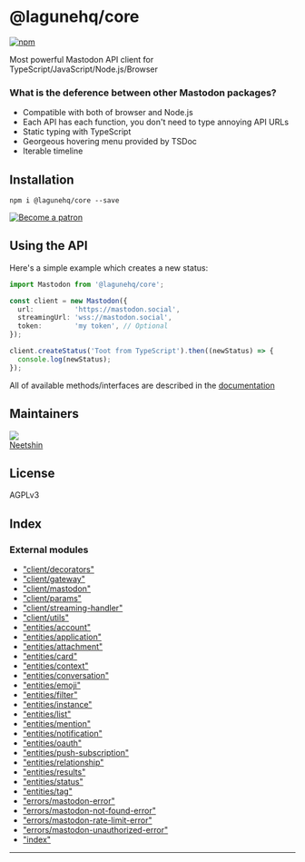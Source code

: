
@lagunehq/core
==============

[![npm](https://img.shields.io/npm/v/@lagunehq/core.svg)](https://www.npmjs.com/package/@lagunehq/core)

Most powerful Mastodon API client for TypeScript/JavaScript/Node.js/Browser

### What is the deference between other Mastodon packages?

*    Compatible with both of browser and Node.js
*    Each API has each function, you don't need to type annoying API URLs
*    Static typing with TypeScript
*    Georgeous hovering menu provided by TSDoc
*    Iterable timeline

Installation
------------

```
npm i @lagunehq/core --save
```

[![Become a patron](https://c5.patreon.com/external/logo/become_a_patron_button.png)](https://www.patreon.com/neetshin)

Using the API
-------------

Here's a simple example which creates a new status:

```ts
import Mastodon from '@lagunehq/core';

const client = new Mastodon({
  url:          'https://mastodon.social',
  streamingUrl: 'wss://mastodon.social',
  token:        'my token', // Optional
});

client.createStatus('Toot from TypeScript').then((newStatus) => {
  console.log(newStatus);
});
```

All of available methods/interfaces are described in the [documentation](https://lagunehq.gitbook.io/core/_client_mastodon_/_client_mastodon_.mastodon)

Maintainers
-----------

[![](https://github.com/neet.png?size=120)  
Neetshin](https://github.com/neet)

License
-------

AGPLv3

## Index

### External modules

* ["client/decorators"](modules/_client_decorators_.md)
* ["client/gateway"](modules/_client_gateway_.md)
* ["client/mastodon"](modules/_client_mastodon_.md)
* ["client/params"](modules/_client_params_.md)
* ["client/streaming-handler"](modules/_client_streaming_handler_.md)
* ["client/utils"](modules/_client_utils_.md)
* ["entities/account"](modules/_entities_account_.md)
* ["entities/application"](modules/_entities_application_.md)
* ["entities/attachment"](modules/_entities_attachment_.md)
* ["entities/card"](modules/_entities_card_.md)
* ["entities/context"](modules/_entities_context_.md)
* ["entities/conversation"](modules/_entities_conversation_.md)
* ["entities/emoji"](modules/_entities_emoji_.md)
* ["entities/filter"](modules/_entities_filter_.md)
* ["entities/instance"](modules/_entities_instance_.md)
* ["entities/list"](modules/_entities_list_.md)
* ["entities/mention"](modules/_entities_mention_.md)
* ["entities/notification"](modules/_entities_notification_.md)
* ["entities/oauth"](modules/_entities_oauth_.md)
* ["entities/push-subscription"](modules/_entities_push_subscription_.md)
* ["entities/relationship"](modules/_entities_relationship_.md)
* ["entities/results"](modules/_entities_results_.md)
* ["entities/status"](modules/_entities_status_.md)
* ["entities/tag"](modules/_entities_tag_.md)
* ["errors/mastodon-error"](modules/_errors_mastodon_error_.md)
* ["errors/mastodon-not-found-error"](modules/_errors_mastodon_not_found_error_.md)
* ["errors/mastodon-rate-limit-error"](modules/_errors_mastodon_rate_limit_error_.md)
* ["errors/mastodon-unauthorized-error"](modules/_errors_mastodon_unauthorized_error_.md)
* ["index"](modules/_index_.md)

---

